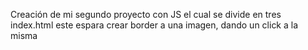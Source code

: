 Creación de mi segundo proyecto con JS
el cual se divide en tres index.html
este espara crear border a una imagen, dando un click a la misma
